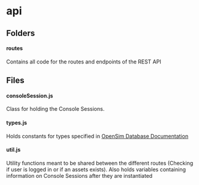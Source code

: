 # api

## Folders

#### routes

Contains all code for the routes and endpoints of the REST API

## Files

#### consoleSession.js

Class for holding the Console Sessions.

#### types.js

Holds constants for types specified in [OpenSim Database Documentation](http://opensimulator.org/wiki/Database:Documentation)

#### util.js

Utility functions meant to be shared between the different routes (Checking if
user is logged in or if an assets exists). Also holds variables containing
information on Console Sessions after they are instantiated

